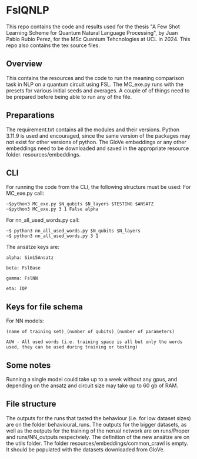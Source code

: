 # FslQNLP
This repo contains the code and results used for the thesis "A Few Shot Learning Scheme for Quantum Natural Language Processing", by Juan Pablo Rubio Perez, for the MSc Quantum Tehcnologies at UCL in 2024. This repo also contains the tex source files.
## Overview
This contains the resources and the code to run the meaning comparison task in NLP on a quantum circuit using FSL. The MC_exe.py runs with the presets for various initial seeds and averages. A couple of of things need to be prepared before being able to run any of the file.

## Preparations
The requirement.txt contains all the modules and their versions. Python 3.11.9 is used and encouraged, since the same version of the packages may not exist for other versions of python. The GloVe embeddings or any other embeddings need to be downloaded and saved in the appropriate resource folder. resources/embeddings.

## CLI

For running the code from the CLI, the following structure must be used:
For MC_exe.py call:

```console
~$python3 MC_exe.py $N_qubits $N_layers $TESTING $ANSATZ
~$python3 MC_exe.py 3 1 False alpha
```   

For nn_all_used_words.py call:
```console
~$ python3 nn_all_used_words.py $N_qubits $N_layers
~$ python3 nn_all_used_words.py 3 1
```
The ansätze keys are: 

    alpha: Sim15Ansatz

    beta: FslBase 

    gamma: FslNN

    eta: IQP

## Keys for file schema
For NN models:

    (name of training set)_(number of qubits)_(number of parameters)

    AUW - All used words (i.e. training space is all but only the words used, they can be used during training or testing)

## Some notes
Running a single model could take up to a week without any gpus, and depending on the ansatz and circuit size may take up to 60 gb of RAM.

## File structure

The outputs for the runs that tasted the behaviour (i.e. for low dataset sizes) are on the folder behavioural_runs. The outputs for the bigger datasets, as well as the outputs for the training of the nerual network are on runs/Proper and runs/NN_outputs respectviely. The definition of the new ansätze are on the utils folder. The folder resources/embeddings/common_crawl is empty. It should be populated with the datasets downloaded from GloVe.